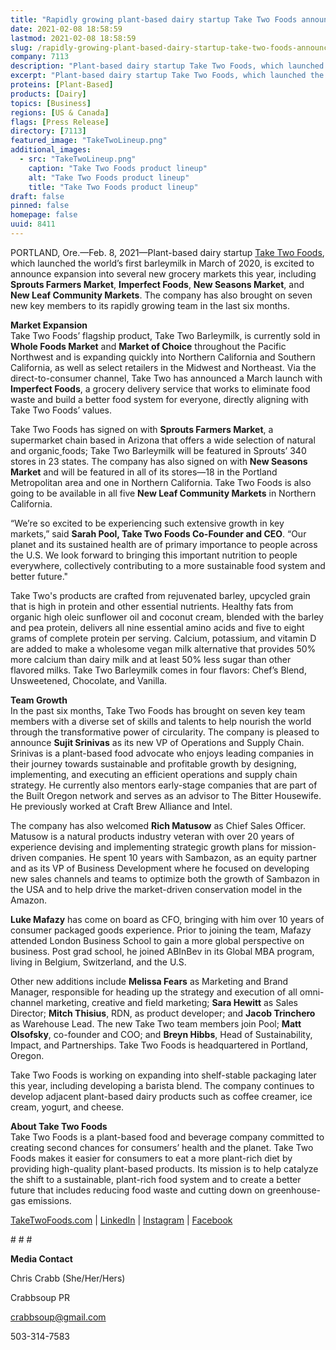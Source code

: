 ```yaml
---
title: "Rapidly growing plant-based dairy startup Take Two Foods announces expanded distribution, welcomes seven new team members"
date: 2021-02-08 18:58:59
lastmod: 2021-02-08 18:58:59
slug: /rapidly-growing-plant-based-dairy-startup-take-two-foods-announces-expanded-distribution
company: 7113
description: "Plant-based dairy startup Take Two Foods, which launched the world’s first barleymilk in March of 2020, is excited to announce expansion into several new grocery markets this year, including Sprouts Farmers Market, Imperfect Foods, New Seasons Market, and New Leaf Community Markets. The company has also brought on seven new key members to its rapidly growing team in the last six months."
excerpt: "Plant-based dairy startup Take Two Foods, which launched the world’s first barleymilk in March of 2020, is excited to announce expansion into several new grocery markets this year, including Sprouts Farmers Market, Imperfect Foods, New Seasons Market, and New Leaf Community Markets. The company has also brought on seven new key members to its rapidly growing team in the last six months."
proteins: [Plant-Based]
products: [Dairy]
topics: [Business]
regions: [US & Canada]
flags: [Press Release]
directory: [7113]
featured_image: "TakeTwoLineup.png"
additional_images:
  - src: "TakeTwoLineup.png"
    caption: "Take Two Foods product lineup"
    alt: "Take Two Foods product lineup"
    title: "Take Two Foods product lineup"
draft: false
pinned: false
homepage: false
uuid: 8411
---
```

<p>PORTLAND, Ore.—Feb. 8, 2021—Plant-based dairy startup <a href="https://www.taketwofoods.com/">Take Two Foods</a>, which launched the world’s first barleymilk in March of 2020, is excited to announce expansion into several new grocery markets this year, including <strong>Sprouts Farmers Market</strong>, <strong>Imperfect Foods</strong>, <strong>New Seasons Market</strong>, and <strong>New Leaf Community Markets</strong>. The company has also brought on seven new key members to its rapidly growing team in the last six months.</p>
<p><strong>Market Expansion</strong><br />
Take Two Foods’ flagship product, Take Two Barleymilk, is currently sold in <strong>Whole Foods Market</strong> and <strong>Market of Choice</strong> throughout the Pacific Northwest and is expanding quickly into Northern California and Southern California, as well as select retailers in the Midwest and Northeast. Via the direct-to-consumer channel, Take Two has announced a March launch with <strong>Imperfect Foods</strong>, a grocery delivery service that works to eliminate food waste and build a better food system for everyone, directly aligning with Take Two Foods’ values.</p>
<p>Take Two Foods has signed on with <strong>Sprouts Farmers Market</strong>, a supermarket chain based in Arizona that offers a wide selection of natural and organic<a href="https://en.wikipedia.org/wiki/Organic_food"> </a>foods; Take Two Barleymilk will be featured in Sprouts’ 340 stores in 23 states. The company has also signed on with <strong>New Seasons Market</strong> and will be featured in all of its stores—18 in the Portland Metropolitan area and one in Northern California. Take Two Foods is also going to be available in all five <strong>New Leaf Community Markets</strong> in Northern California.</p>
<p>“We’re so excited to be experiencing such extensive growth in key markets,” said <strong>Sarah Pool, Take Two Foods Co-Founder and CEO</strong>. “Our planet and its sustained health are of primary importance to people across the U.S. We look forward to bringing this important nutrition to people everywhere, collectively contributing to a more sustainable food system and better future."</p>
<p>Take Two's products are crafted from rejuvenated barley, upcycled grain that is high in protein and other essential nutrients. Healthy fats from organic high oleic sunflower oil and coconut cream, blended with the barley and pea protein, delivers all nine essential amino acids and five to eight grams of complete protein per serving. Calcium, potassium, and vitamin D are added to make a wholesome vegan milk alternative that provides 50% more calcium than dairy milk and at least 50% less sugar than other flavored milks. Take Two Barleymilk comes in four flavors: Chef’s Blend, Unsweetened, Chocolate, and Vanilla.</p>
<p><strong>Team Growth</strong><br />
In the past six months, Take Two Foods has brought on seven key team members with a diverse set of skills and talents to help nourish the world through the transformative power of circularity.  The company is pleased to announce <strong>Sujit Srinivas</strong> as its new VP of Operations and Supply Chain. Srinivas is a plant-based food advocate who enjoys leading companies in their journey towards sustainable and profitable growth by designing, implementing, and executing an efficient operations and supply chain strategy. He currently also mentors early-stage companies that are part of the Built Oregon network and serves as an advisor to The Bitter Housewife. He previously worked at Craft Brew Alliance and Intel.</p>
<p>The company has also welcomed <strong>Rich Matusow</strong> as Chief Sales Officer. Matusow is a natural products industry veteran with over 20 years of experience devising and implementing strategic growth plans for mission-driven companies. He spent 10 years with Sambazon, as an equity partner and as its VP of Business Development where he focused on developing new sales channels and teams to optimize both the growth of Sambazon in the USA and to help drive the market-driven conservation model in the Amazon.</p>
<p><strong>Luke Mafazy</strong> has come on board as CFO, bringing with him over 10 years of consumer packaged goods experience. Prior to joining the team, Mafazy attended London Business School to gain a more global perspective on business. Post grad school, he joined ABInBev in its Global MBA program, living in Belgium, Switzerland, and the U.S.</p>
<p>Other new additions include <strong>Melissa Fears</strong> as Marketing and Brand Manager, responsible for heading up the strategy and execution of all omni-channel marketing, creative and field marketing; <strong>Sara Hewitt</strong> as Sales Director; <strong>Mitch Thisius</strong>, RDN, as product developer; and <strong>Jacob Trinchero</strong> as Warehouse Lead. The new Take Two team members join Pool; <strong>Matt Olsofsky</strong>, co-founder and COO; and <strong>Breyn Hibbs</strong>, Head of Sustainability, Impact, and Partnerships. Take Two Foods is headquartered in Portland, Oregon.</p>
<p>Take Two Foods is working on expanding into shelf-stable packaging later this year, including developing a barista blend. The company continues to develop adjacent plant-based dairy products such as coffee creamer, ice cream, yogurt, and cheese.</p>
<p><strong>About Take Two Foods</strong><br />
Take Two Foods is a plant-based food and beverage company committed to creating second chances for consumers’ health and the planet. Take Two Foods makes it easier for consumers to eat a more plant-rich diet by providing high-quality plant-based products. Its mission is to help catalyze the shift to a sustainable, plant-rich food system and to create a better future that includes reducing food waste and cutting down on greenhouse-gas emissions.</p>
<p><a href="https://www.taketwofoods.com/">TakeTwoFoods.com</a> | <a href="https://www.linkedin.com/company/taketwofoods/">LinkedIn</a> | <a href="https://www.instagram.com/taketwofoods/">Instagram</a> | <a href="https://www.facebook.com/taketwofoods">Facebook</a></p>
<p># # #</p>
<p><strong>Media Contact</strong></p>
<p>Chris Crabb (She/Her/Hers)</p>
<p>Crabbsoup PR</p>
<p><a href="mailto:crabbsoup@gmail.com">crabbsoup@gmail.com</a></p>
<p>503-314-7583</p>
